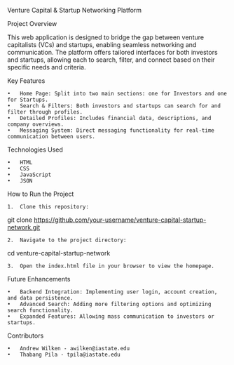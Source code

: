 Venture Capital & Startup Networking Platform

Project Overview

This web application is designed to bridge the gap between venture capitalists (VCs) and startups, enabling seamless networking and communication. The platform offers tailored interfaces for both investors and startups, allowing each to search, filter, and connect based on their specific needs and criteria.

Key Features

	•	Home Page: Split into two main sections: one for Investors and one for Startups.
	•	Search & Filters: Both investors and startups can search for and filter through profiles.
	•	Detailed Profiles: Includes financial data, descriptions, and company overviews.
	•	Messaging System: Direct messaging functionality for real-time communication between users.

Technologies Used

	•	HTML
	•	CSS
	•	JavaScript
	•	JSON

How to Run the Project

	1.	Clone this repository:

git clone https://github.com/your-username/venture-capital-startup-network.git


	2.	Navigate to the project directory:

cd venture-capital-startup-network


	3.	Open the index.html file in your browser to view the homepage.

Future Enhancements

	•	Backend Integration: Implementing user login, account creation, and data persistence.
	•	Advanced Search: Adding more filtering options and optimizing search functionality.
	•	Expanded Features: Allowing mass communication to investors or startups.

Contributors

	•	Andrew Wilken - awilken@iastate.edu
	•	Thabang Pila - tpila@iastate.edu
